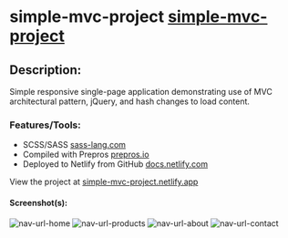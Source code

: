 # simple-mvc-project [simple-mvc-project](https://simple-mvc-project.netlify.app/)

## Description:

Simple responsive single-page application demonstrating use of MVC architectural pattern, jQuery, and hash changes to load content.

### Features/Tools:

- SCSS/SASS [sass-lang.com](https://sass-lang.com/)
- Compiled with Prepros [prepros.io](https://prepros.io/)
- Deployed to Netlify from GitHub [docs.netlify.com](https://docs.netlify.com/?_gl=1%2a1syaull%2a_gcl_aw%2aR0NMLjE2NjU1MDAyODAuQ2p3S0NBandxSlNhQmhCVUVpd0FnNVc5cDI1ZE9FeVo5V1dKNUJuZG5xYzR5ZDhpVHJ2cEJjdDZwMWY0SWZiVDktNmxvNDh2NVdVYTdCb0NpQ2tRQXZEX0J3RQ..&_ga=2.23610297.2048201622.1665500281-1565962330.1663592803&_gac=1.154945098.1665500281.CjwKCAjwqJSaBhBUEiwAg5W9p25dOEyZ9WWJ5Bndnqc4yd8iTrvpBct6p1f4IfbT9-6lo48v5WUa7BoCiCkQAvD_BwE)

View the project at [simple-mvc-project.netlify.app](https://simple-mvc-project.netlify.app/)

#### Screenshot(s):

![nav-url-home](https://user-images.githubusercontent.com/57334884/155589084-542eff1a-8c79-438e-9a2a-fe37386a19a4.png)
![nav-url-products](https://user-images.githubusercontent.com/57334884/155589095-9144d8df-5d76-4e5d-aed2-975a3ebd2309.png)
![nav-url-about](https://user-images.githubusercontent.com/57334884/155589111-aa382025-9206-4eef-92eb-bb280b435a23.png)
![nav-url-contact](https://user-images.githubusercontent.com/57334884/155589117-3731a3dd-b4cb-4a26-88f3-c09fefaf04a3.png)
